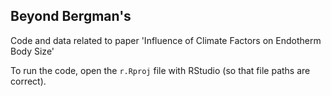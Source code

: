 ## Beyond Bergman's 
Code and data related to paper 'Influence of Climate Factors on Endotherm Body Size'

To run the code, open the `r.Rproj` file with RStudio (so that file paths are correct).